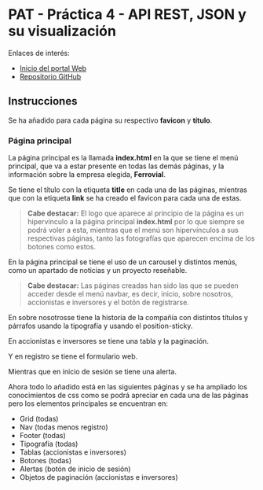 # PAT - Práctica 4 - API REST, JSON y su visualización
Enlaces de interés: 
- [Inicio del portal Web](https://javierjg001.github.io/PAT-Practicas/)
- [Repositorio GitHub](https://github.com/javierjg001/PAT-Practicas)

## Instrucciones

Se ha añadido para cada página su respectivo **favicon** y **título**.

### Página principal
La página principal es la llamada **index.html** en la que se tiene
el menú principal, que va a estar presente en todas las demás páginas,
y la información sobre la empresa elegida, **Ferrovial**.

Se tiene el título con la etiqueta **title** en cada una de las páginas, mientras que
con la etiqueta **link** se ha creado el favicon para cada una de estas.

> **Cabe destacar:** El logo que aparece al principio de la página es un 
hipervínculo a la página principal **index.html** por lo que siempre se podrá voler
a esta, mientras que el menú son hipervínculos a sus respectivas páginas, tanto 
las fotografías que aparecen encima de los botones como estos.

En la página principal se tiene el uso de un carousel y distintos menús, como un apartado de noticias
y un proyecto reseñable.



> **Cabe destacar:** Las páginas creadas han sido las que se pueden acceder desde el menú navbar, es decir,
inicio, sobre nosotros, accionistas e inversores y el botón de registrarse.

En sobre nosotrosse tiene la historia de la compañía con distintos títulos y párrafos usando la tipografía y usando el position-sticky.

En accionistas e inversores se tiene una tabla y la paginación.

Y en registro se tiene el formulario web.

Mientras que en inicio de sesión se tiene una alerta.

Ahora todo lo añadido está en las siguientes páginas y se ha ampliado los conocimientos de css como se podrá apreciar en cada una de las páginas pero 
los elementos principales se encuentran en:

- Grid (todas)
- Nav (todas menos registro)
- Footer (todas)
- Tipografía (todas)
- Tablas (accionistas e inversores)
- Botones (todas)
- Alertas (botón de inicio de sesión)
- Objetos de paginación (accionistas e inversores)